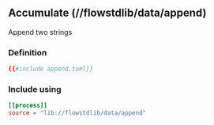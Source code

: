## Accumulate (//flowstdlib/data/append)
Append two strings

### Definition
```toml
{{#include append.toml}}
```

### Include using
```toml
[[process]]
source = "lib://flowstdlib/data/append"
```